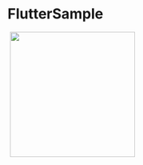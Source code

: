 # FlutterSample

<img src= "https://user-images.githubusercontent.com/41166029/169826022-61aba027-6cd5-44e9-b950-e624af3fd7cb.gif" width="250" hspace="5"/> 


